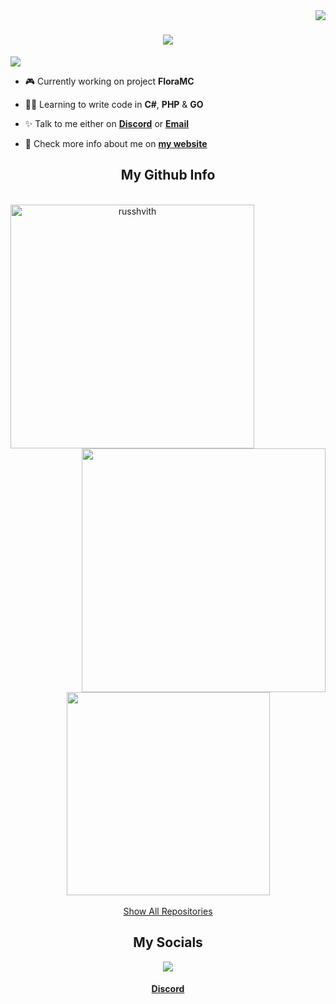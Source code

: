 <img align="right" src="https://visitor-badge.laobi.icu/badge?page_id=Russhvith.Russhvith">

<h1 align="center">
   <img src="https://readme-typing-svg.herokuapp.com/?lines=Hello+Mates!;I+Am+Russhvith&center=true&size=30">
</h1>

<img src="https://github-profile-trophy.vercel.app/?username=russhvith&theme=discord&no-bg=true&column=-1"></a> </p>

- 🎮 Currently working on project **FloraMC**

- 👨‍💻 Learning to write code in **C#**, **PHP** & **GO**

- ✨ Talk to me either on **<a href="https://discord.com/users/649224444056961054">Discord</a>** or **<a href="mailto:russhvith@russhvith.tech">Email</a>**

- 📎 Check more info about me on **<a href="https://russhvith.tech">my website</a>** 

<h2 align="center">My Github Info</h2>

<br>

<div align=center>
   <img align="left" width=390 src="https://github-readme-streak-stats.herokuapp.com/?user=russhvith&theme=react" alt="russhvith" />
   <img align="right" width=390 src="https://github-readme-stats.vercel.app/api?username=russhvith&show_icons=true&theme=react" />
</div>

<br><br><br><br><br><br><br><br><br>

<div align=center>
   <img align="center" width=325 src="https://github-readme-stats.vercel.app/api/top-langs/?username=russhvith&title_color=61dafb&text_color=ffffff&bg_color=20232a&langs_count=8&layout=compact" />
</div>

<br>

<div align="center">
   <a href="https://github.com/Russhvith?tab=repositories">Show All Repositories</a>
</div>

<h2 align="center">My Socials</h2>

<center><img src="https://discord.c99.nl/widget/theme-2/649224444056961054.png"></center>
<h4 align="center"><a href="https://discord.com/users/649224444056961054">Discord</a></h2>
